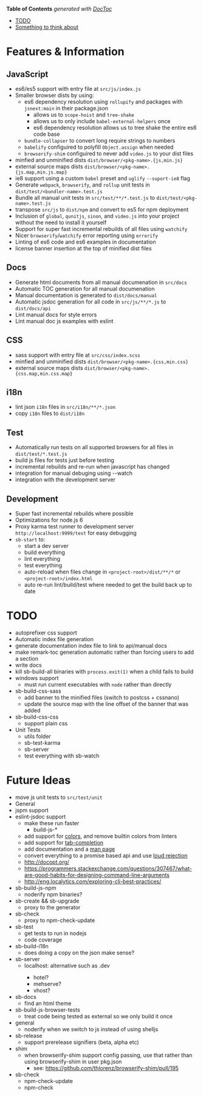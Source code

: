 <!-- START doctoc generated TOC please keep comment here to allow auto update -->
<!-- DON'T EDIT THIS SECTION, INSTEAD RE-RUN doctoc TO UPDATE -->
**Table of Contents**  *generated with [DocToc](https://github.com/thlorenz/doctoc)*

- [TODO](#todo)
- [Something to think about](#something-to-think-about)

<!-- END doctoc generated TOC please keep comment here to allow auto update -->

# Features & Information
## JavaScript
* es6/es5 support with entry file at `src/js/index.js`
* Smaller browser dists by using:
  - es6 dependency resolution using `rollupify` and packages with `jsnext:main` in their package.json
    - allows us to `scope-hoist` and `tree-shake`
    - allows us to only include `babel-external-helpers` once
    - es6 dependency resolution allows us to tree shake the entire es6 code base
  - `bundle-collapser` to convert long require strings to numbers
  - `babelify` configuired to polyfill `Object.assign` when needed
  - `browserify-shim` configuired to never add `video.js` to your dist files
* minfied and unminified dists `dist/browser/<pkg-name>.{js,min.js}`
* external source maps dists `dist/browser/<pkg-name>.{js.map,min.js.map}`
* ie8 support using a custom `babel` preset and `uglify` `--suport-ie8` flag
* Generate `webpack`, `browserify`, and `rollup` unit tests in `dist/test/<bundler-name>.test.js`
* Bundle all manual unit tests in `src/test/**/*.test.js` to `dist/test/<pkg-name>.test.js`
* transpose `src/js` to `dist/npm` and convert to es5 for npm deployment
* Inclusion of `global`, `qunitjs`, `sinon`, and `video.js` into your project without the need to install it yourself
* Support for super fast incremental rebuilds of all files using `watchify`
* Nicer `browserify`/`watchify` error reporting using `errorify`
* Linting of es6 code and es6 examples in documentation
* license banner insertion at the top of minified dist files

## Docs
* Generate html documents from all manual documenation in `src/docs`
* Automatic TOC generation for all manual documenation
* Manual documentation is generated to `dist/docs/manual`
* Automatic jsdoc generation for all code in `src/js/**/*.js` to `dist/docs/api`
* Lint manual docs for style errors
* Lint manual doc js examples with eslint

## CSS
* sass support with entry file at `src/css/index.scss`
* minfied and unminified dists `dist/browser/<pkg-name>.{css,min.css}`
* external source maps dists `dist/browser/<pkg-name>.{css.map,min.css.map}`

## i18n
* lint json `i18n` files in `src/i18n/**/*.json`
* copy `i18n` files to `dist/i18n`

## Test
* Automatically run tests on all supported browsers for all files in `dist/test/*.test.js`
* build js files for tests just before testing
* incremental rebuilds and re-run when javascript has changed
* integration for manual debuging using --watch
* integration with the development server

## Development
* Super fast incremental rebuilds where possible
* Optimizations for node.js 6
* Proxy karma test runner to development server `http://localhost:9999/test` for easy debugging
* `sb-start` to:
  - start a dev server
  - build everything
  - lint everything
  - test everything
  - auto-reload when files change in `<project-root>/dist/**/*` or `<project-root>/index.html`
  - auto re-run lint/build/test where needed to get the build back up to date

# TODO
* autoprefixer css support
* Automatic index file generation
* generate documentation index file to link to api/manual docs
* make remark-toc generation automatic rather than forcing users to add a section
* write docs
* kill sb-build-all binaries with `process.exit(1)` when a child fails to build
* windows support
  - must run current executables with `node` rather than directly
* sb-build-css-sass
  * add banner to the minified files (switch to postcss + cssnano)
  * update the source map with the line offset of the banner that was added
* sb-build-css-css
  * support plain css
* Unit Tests
  * utils folder
  * sb-test-karma
  * sb-server
  * test everything with sb-watch

# Future Ideas
* move js unit tests to `src/test/unit`
* General
* jspm support
* eslint-jsdoc support
  * make these run faster
    * build-js-*
  * add support for [colors](https://github.com/chalk/chalk), and remove builtin colors from linters
  * add support for [tab-completion](https://github.com/mklabs/node-tabtab)
  * add documentation and a [man page](https://github.com/wooorm/remark-man)
  * convert everything to a promise based api and use [loud rejection](https://github.com/sindresorhus/loud-rejection)
  * http://docopt.org/
  * https://programmers.stackexchange.com/questions/307467/what-are-good-habits-for-designing-command-line-arguments
  * http://eng.localytics.com/exploring-cli-best-practices/
* sb-build-js-npm
  * noderify npm binaries?
* sb-create && sb-upgrade
  * proxy to the generator
* sb-check
  * proxy to npm-check-update
* sb-test
  * get tests to run in nodejs
  * code coverage
* sb-build-i18n
  * does doing a copy on the json make sense?
* sb-server
  * localhost:<port> alternative such as <module-name>.dev
    * hotel?
    * mehserve?
    * vhost?
* sb-docs
  * find an html theme
* sb-build-js-browser-tests
  * treat code being tested as external so we only build it once
* general
  * noderify when we switch to js instead of using shelljs
* sb-release
  * support prerelease signifiers (beta, alpha etc)
* shim
  * when browserify-shim support config passing, use that rather than using browserify-shim in user pkg.json
    * see: https://github.com/thlorenz/browserify-shim/pull/195
* sb-check
  * npm-check-update
  * npm-check
